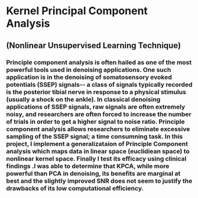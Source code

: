 # Kernel Principal Component Analysis
## (Nonlinear Unsupervised Learning Technique)

### Principle component analysis is often hailed as one of the most powerful tools used in denoising applications. One such application is in the denoising of somatosensory evoked potentials (SSEP) signals-- a class of signals typically recorded is the posterior tibial nerve in response to a physical stimulus (usually a shock on the ankle). In classical denoising applications of SSEP signals, raw signals are often extremely noisy, and researchers are often forced to increase the number of trials in order to get a higher signal to noise ratio. Principle component analysis allows researchers to eliminate excessive sampling of the SSEP signal; a time consumning task. In this project, I implement a generalizataion of Principle Component analysis which maps data in linear space (euclidiean space) to nonlinear kernel space. Finally I test its efficacy using clinical findings .I was able to determine that KPCA, while more powerful than PCA in denoising, its benefits are marginal at best and the slightly improved SNR does not seem to justify the drawbacks of its low computational efficiency.
